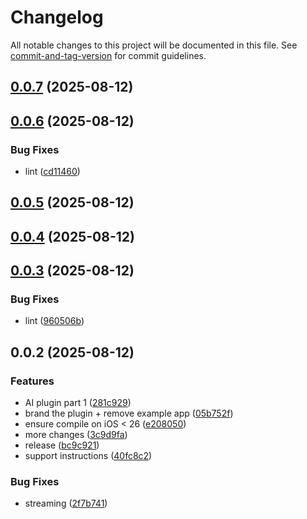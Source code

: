 # Changelog

All notable changes to this project will be documented in this file. See [commit-and-tag-version](https://github.com/absolute-version/commit-and-tag-version) for commit guidelines.

## [0.0.7](https://github.com/Cap-go/apple-intelligence/compare/0.0.6...0.0.7) (2025-08-12)

## [0.0.6](https://github.com/Cap-go/apple-intelligence/compare/0.0.5...0.0.6) (2025-08-12)


### Bug Fixes

* lint ([cd11460](https://github.com/Cap-go/apple-intelligence/commit/cd114603982eb501c6c97322f55527058acbdea4))

## [0.0.5](https://github.com/Cap-go/apple-intelligence/compare/0.0.4...0.0.5) (2025-08-12)

## [0.0.4](https://github.com/Cap-go/apple-intelligence/compare/0.0.3...0.0.4) (2025-08-12)

## [0.0.3](https://github.com/Cap-go/apple-intelligence/compare/0.0.2...0.0.3) (2025-08-12)


### Bug Fixes

* lint ([960506b](https://github.com/Cap-go/apple-intelligence/commit/960506bc742bb8ee2e66be5d0593f5f78ece93ab))

## 0.0.2 (2025-08-12)


### Features

* AI plugin part 1 ([281c929](https://github.com/Cap-go/apple-intelligence/commit/281c9298c3eeb682f3b8f994cd000df32c93b980))
* brand the plugin + remove example app ([05b752f](https://github.com/Cap-go/apple-intelligence/commit/05b752f3b6089f3f6ab90117efa81b706c5702d3))
* ensure compile on iOS < 26 ([e208050](https://github.com/Cap-go/apple-intelligence/commit/e2080500adf50942abdace86277fece2a93e7c1c))
* more changes ([3c9d9fa](https://github.com/Cap-go/apple-intelligence/commit/3c9d9fa80b72c08b9057f2095ba2a534cfd5b34a))
* release ([bc9c921](https://github.com/Cap-go/apple-intelligence/commit/bc9c921a58ff39982df2455a1897e7fd7718f0a3))
* support instructions ([40fc8c2](https://github.com/Cap-go/apple-intelligence/commit/40fc8c256f368951ec42027276cd5d3fe3b3bf7c))


### Bug Fixes

* streaming ([2f7b741](https://github.com/Cap-go/apple-intelligence/commit/2f7b741896ccd722364a86b1885100b6553382e3))
